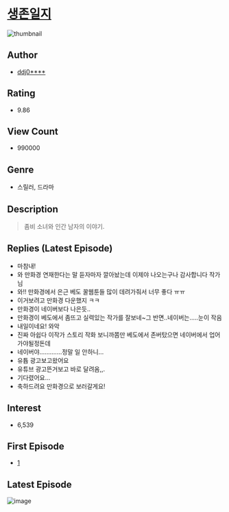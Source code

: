 # [생존일지](https://comic.naver.com/bestChallenge/list?titleId=739882)
![thumbnail](https://image-comic.pstatic.net/user_contents_data/challenge_comic/2021/02/28/323811/thumbnail_202x164d98f095c_87f5_4ff5_bf08_3c13a1fcd4ae_00006622.JPEG)

## Author
- [ddj0****](https://comic.naver.com/artistTitle?id=323811)

## Rating
- 9.86

## View Count
- 990000

## Genre
- 스릴러, 드라마

## Description
> 좀비 소녀와 인간 남자의 이야기.

## Replies (Latest Episode)
- 마참내!
- 와 만화경 연재한다는 말 듣자마자 깔아놨는데 이제야 나오는구나 감사합니다 작가님
- 와!! 만화경에서 은근 베도 꿀웹툰들 많이 데려가줘서 너무 좋다 ㅠㅠ
- 이거보려고 만화경 다운했지 ㅋㅋ
- 만화경이 네이버보다 나은듯..
- 만화경이 베도에서 좀뜨고 실력있는 작가를 잘보네~그 반면..네이버는.....눈이 작음
- 내일이네요! 와악
- 진짜 아쉽다 이작가 스토리 작화 보니까쫌만 베도에서 존버탔으면 네이버에서 업어가야될정돈데
- 네이버야.............정말 일 안하니...
- 유튭 광고보고왔어요
- 유튜브 광고뜬거보고 바로 달려옴,,.
- 기다렸어요...
- 축하드려요 만화경으로 보러갈게요!

## Interest
- 6,539

## First Episode
- [1](https://comic.naver.com/bestChallenge/detail?titleId=739882&no=26)

## Latest Episode
![image](https://image-comic.pstatic.net/user_contents_data/challenge_comic/2021/08/18/323811/upload_3775535138333615666.jpeg)
